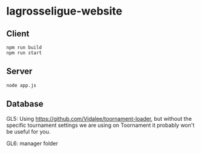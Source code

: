 # lagrosseligue-website

## Client

```
npm run build
npm run start
```

## Server

```
node app.js
```

## Database

GL5: Using https://github.com/Vidalee/toornament-loader, but without the specific tournament settings we are using on Toornament it probably won't be useful for you.

GL6: manager folder
